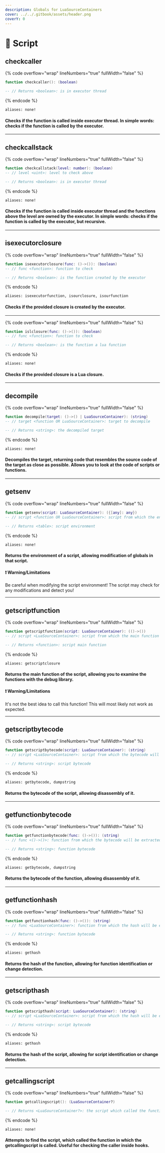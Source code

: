 ```yaml
---
description: Globals for LuaSourceContainers
cover: ../../.gitbook/assets/header.png
coverY: 0
---
```


# 📄 Script

## checkcaller

{% code overflow="wrap" lineNumbers="true" fullWidth="false" %}
```lua
function checkcaller(): (boolean)

-- // Returns <boolean>: is in executor thread
```
{% endcode %}

`aliases: none!`

#### Checks if the function is called inside executor thread. In simple words: checks if the function is called by the executor.

***



## checkcallstack

{% code overflow="wrap" lineNumbers="true" fullWidth="false" %}
```lua
function checkcallstack(level: number): (boolean)
-- // level <uint>: level to check above

-- // Returns <boolean>: is in executor thread
```
{% endcode %}

`aliases: none!`

#### Checks if the function is called inside executor thread and the functions above the level are owned by the executor. In simple words: checks if the function is called by the executor, but recursive.

***



## isexecutorclosure

{% code overflow="wrap" lineNumbers="true" fullWidth="false" %}
```lua
function isexecutorclosure(func: ()->()): (boolean)
-- // func <function>: function to check

-- // Returns <boolean>: is the function created by the executor
```
{% endcode %}

`aliases: isexecutorfunction, isourclosure, isourfunction`

#### Checks if the provided closure is created by the executor.



***

{% code overflow="wrap" lineNumbers="true" fullWidth="false" %}
```lua
function islclosure(func: ()->()): (boolean)
-- // func <function>: function to check

-- // Returns <boolean>: is the function a lua function
```
{% endcode %}

`aliases: none!`

#### Checks if the provided closure is a Lua closure.

***



## decompile

{% code overflow="wrap" lineNumbers="true" fullWidth="false" %}
```lua
function decompile(target: ()->() | LuaSourceContainer): (string)
-- // target <function OR LuaSourceContainer>: target to decompile

-- // Returns <string>: the decompiled target
```
{% endcode %}

`aliases: none!`

#### Decompiles the target, returning code that resembles the source code of the target as close as possible. Allows you to look at the code of scripts or functions.

***



## getsenv

{% code overflow="wrap" lineNumbers="true" fullWidth="false" %}
```lua
function getsenv(script: LuaSourceContainer): ({[any]: any})
-- // script <function OR LuaSourceContainer>: script from which the environment will be taken

-- // Returns <table>: script environment
```
{% endcode %}

`aliases: none!`

#### Returns the environment of a script, allowing modification of globals in that script.

#### ❗ Warning/Limitations

Be careful when modifying the script environment! The script may check for any modifications and detect you!

***



## getscriptfunction

{% code overflow="wrap" lineNumbers="true" fullWidth="false" %}
```lua
function getscriptfunction(script: LuaSourceContainer): (()->())
-- // script <LuaSourceContainer>: script from which the main function will be extracted from

-- // Returns <function>: script main function
```
{% endcode %}

`aliases: getscriptclosure`

#### Returns the main function of the script, allowing you to examine the functions with the debug library.

#### ❗ Warning/Limitations

It's not the best idea to call this function! This will most likely not work as expected.



***

## getscriptbytecode

{% code overflow="wrap" lineNumbers="true" fullWidth="false" %}
```lua
function getscriptbytecode(script: LuaSourceContainer): (string)
-- // script <LuaSourceContainer>: script from which the bytecode will be extracted from

-- // Returns <string>: script bytecode
```
{% endcode %}

`aliases: getbytecode, dumpstring`

#### Returns the bytecode of the script, allowing disassembly of it.



***

## getfunctionbytecode

{% code overflow="wrap" lineNumbers="true" fullWidth="false" %}
```lua
function getfunctionbytecode(func: ()->()): (string)
-- // func <()->()>: function from which the bytecode will be extracted from

-- // Returns <string>: function bytecode
```
{% endcode %}

`aliases: getbytecode, dumpstring`

#### Returns the bytecode of the function, allowing disassembly of it.

***



## getfunctionhash

{% code overflow="wrap" lineNumbers="true" fullWidth="false" %}
```lua
function getfunctionhash(func: ()->()): (string)
-- // func <LuaSourceContainer>: function from which the hash will be extracted from

-- // Returns <string>: function bytecode
```
{% endcode %}

`aliases: gethash`

#### Returns the hash of the function, allowing for function identification or change detection.

***



## getscripthash

{% code overflow="wrap" lineNumbers="true" fullWidth="false" %}
```lua
function getscripthash(script: LuaSourceContainer): (string)
-- // script <LuaSourceContainer>: script from which the hash will be extracted from

-- // Returns <string>: script bytecode
```
{% endcode %}

`aliases: gethash`

#### Returns the hash of the script, allowing for script identification or change detection.



***

## getcallingscript

{% code overflow="wrap" lineNumbers="true" fullWidth="false" %}
```lua
function getcallingscript(): (LuaSourceContainer?)

-- // Returns <LuaSourceContainer?>: the script which called the function or nil if couldn't find
```
{% endcode %}

`aliases: none!`

#### Attempts to find the script, which called the function in which the getcallingscript is called. Useful for checking the caller inside hooks.
